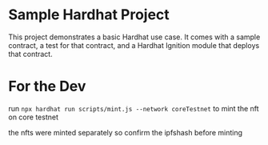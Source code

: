 # Sample Hardhat Project

This project demonstrates a basic Hardhat use case. It comes with a sample contract, a test for that contract, and a Hardhat Ignition module that deploys that contract.


# For the Dev

run `npx hardhat run scripts/mint.js --network coreTestnet` to mint the nft on core testnet

the nfts were minted separately so confirm the ipfshash before minting

